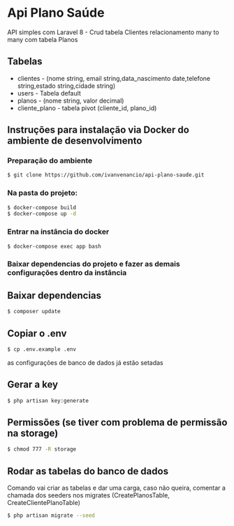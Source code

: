 # Api Plano Saúde
API simples com Laravel 8 - Crud tabela Clientes relacionamento many to many com tabela Planos

## Tabelas
* clientes - (nome string, email string,data_nascimento date,telefone string,estado string,cidade string)
* users - Tabela default
* planos - (nome string, valor decimal)
* cliente_plano - tabela pivot (cliente_id, plano_id)


## Instruções para instalação via Docker do ambiente de desenvolvimento

### Preparação do ambiente

```sh
$ git clone https://github.com/ivanvenancio/api-plano-saude.git
```
### Na pasta do projeto:

```sh
$ docker-compose build
$ docker-compose up -d
```

### Entrar na instância do docker
```sh
$ docker-compose exec app bash
```

### Baixar dependencias do projeto  e fazer as demais configurações dentro da instância
## Baixar dependencias
```sh
$ composer update
```
## Copiar o .env
```sh
$ cp .env.example .env
```
as configurações de banco de dados já estão setadas

## Gerar a key
```sh
$ php artisan key:generate
```

## Permissões (se tiver com problema de permissão na storage)

```sh
$ chmod 777 -R storage
``` 

## Rodar as tabelas do banco de dados
Comando vai criar as tabelas e dar uma carga, caso não queira, comentar a chamada dos seeders nos migrates (CreatePlanosTable, CreateClientePlanoTable)

```sh
$ php artisan migrate --seed
```
